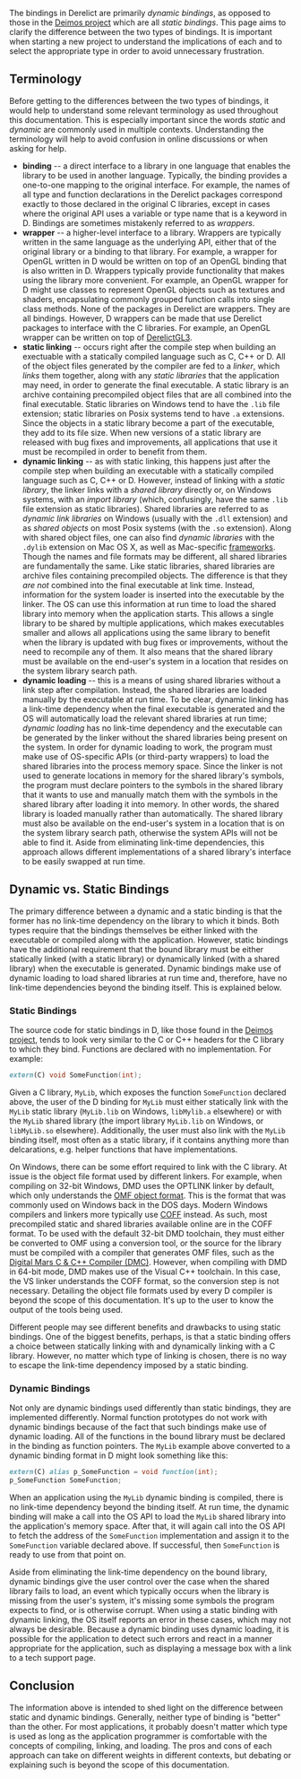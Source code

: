 The bindings in Derelict are primarily _dynamic bindings_, as opposed to those in the [Deimos project] which are all _static bindings_. This page aims to clarify the difference between the two types of bindings. It is important when starting a new project to understand the implications of each and to select the appropriate type in order to avoid unnecessary frustration.

[Deimos Project]: https://github.com/D-Programming-Deimos

## Terminology

Before getting to the differences between the two types of bindings, it would help to understand some relevant terminology as used throughout this documentation. This is especially important since the words _static_ and _dynamic_ are commonly used in multiple contexts. Understanding the terminology will help to avoid confusion in online discussions or when asking for help.

* **binding** -- a direct interface to a library in one language that enables the library to be used in another language. Typically, the binding provides a one-to-one mapping to the original interface. For example, the names of all type and function declarations in the Derelict packages correspond exactly to those declared in the original C libraries, except in cases where the original API uses a variable or type name that is a keyword in D. Bindings are sometimes mistakenly referred to as _wrappers_.
* **wrapper** -- a higher-level interface to a library. Wrappers are typically written in the same language as the underlying API, either that of the original library or a binding to that library. For example, a wrapper for OpenGL written in D would be written on top of an OpenGL binding that is also written in D. Wrappers typically provide functionality that makes using the library more convenient. For example, an OpenGL wrapper for D might use classes to represent OpenGL objects such as textures and shaders, encapsulating commonly grouped function calls into single class methods. None of the packages in Derelict are wrappers. They are all bindings. However, D wrappers can be made that use Derelict packages to interface with the C libraries. For example, an OpenGL wrapper can be written on top of [DerelictGL3].
* **static linking** -- occurs right after the compile step when building an exectuable with a statically compiled language such as C, C++ or D. All of the object files generated by the compiler are fed to a _linker_, which _links_ them together, along with any _static libraries_ that the application may need, in order to generate the final executable. A static library is an archive containing precompiled object files that are all combined into the final executable. Static libraries on Windows tend to have the `.lib` file extension; static libraries on Posix systems tend to have `.a` extensions. Since the objects in a static library become a part of the executable, they add to its file size. When new versions of a static library are released with bug fixes and improvements, all applications that use it must be recompiled in order to benefit from them.
* **dynamic linking** -- as with static linking, this happens just after the compile step when building an executable with a statically compiled language such as C, C++ or D. However, instead of linking with a _static library_, the linker links with a _shared library_ directly or, on Windows systems, with an _import library_ (which, confusingly, have the same `.lib` file extension as static libraries). Shared libraries are referred to as _dynamic link libraries_ on Windows (usually with the `.dll` extension) and as _shared objects_ on most Posix systems (with the `.so` extension). Along with shared object files, one can also find _dynamic libraries_ with the `.dylib` extension on Mac OS X, as well as Mac-specific [frameworks]. Though the names and file formats may be different, all shared libraries are fundamentally the same. Like static libraries, shared libraries are archive files containing precompiled objects. The difference is that they _are not_ combined into the final executable at link time. Instead, information for the system loader is inserted into the executable by the linker. The OS can use this information at run time to load the shared library into memory when the application starts. This allows a single library to be shared by multiple applications, which makes executables smaller and allows all applications using the same library to benefit when the library is updated with bug fixes or improvements, without the need to recompile any of them. It also means that the shared library must be available on the end-user's system in a location that resides on the system library search path.
* **dynamic loading** -- this is a means of using shared libraries without a link step after compilation. Instead, the shared libraries are loaded manually by the executable at run time. To be clear, dynamic linking has a link-time dependency when the final executable is generated and the OS will automatically load the relevant shared libraries at run time; _dynamic loading_ has no link-time dependency and the executable can be generated by the linker without the shared libraries being present on the system. In order for dynamic loading to work, the program must make use of OS-specific APIs (or third-party wrappers) to load the shared libraries into the process memory space. Since the linker is not used to generate locations in memory for the shared library's symbols, the program must declare pointers to the symbols in the shared library that it wants to use and manually match them with the symbols in the shared library after loading it into memory. In other words, the shared library is loaded manually rather than automatically. The shared library must also be available on the end-user's system in a location that is on the system library search path, otherwise the system APIs will not be able to find it. Aside from eliminating link-time dependencies, this approach allows different implementations of a shared library's interface to be easily swapped at run time.

[DerelictGL3]: https://github.com/DerelictOrg/DerelictGL3
[frameworks]: https://developer.apple.com/library/content/documentation/MacOSX/Conceptual/BPFrameworks/Concepts/WhatAreFrameworks.html

## Dynamic vs. Static Bindings

The primary difference between a dynamic and a static binding is that the former has no link-time dependency on the library to which it binds. Both types require that the bindings themselves be either linked with the executable or compiled along with the application. However, static bindings have the additional requirement that the bound library must be either statically linked (with a static library) or dynamically linked (with a shared library) when the executable is generated. Dynamic bindings make use of dynamic loading to load shared libraries at run time and, therefore, have no link-time dependencies beyond the binding itself. This is explained below.

### Static Bindings

The source code for static bindings in D, like those found in the [Deimos project], tends to look very similar to the C or C++ headers for the C library to which they bind. Functions are declared with no implementation. For example:

```D
extern(C) void SomeFunction(int);
```

Given a C library, `MyLib`, which exposes the function `SomeFunction` declared above, the user of the D binding for `MyLib` must either statically link with the `MyLib` static library (`MyLib.lib` on Windows, `libMylib.a` elsewhere) or with the `MyLib` shared library (the import library `MyLib.lib` on Windows, or `libMyLib.so` elsewhere). Additionally, the user must also link with the `MyLib` binding itself, most often as a static library, if it contains anything more than delcarations, e.g. helper functions that have implementations.

On Windows, there can be some effort required to link with the C library. At issue is the object file format used by different linkers. For example, when compiling on 32-bit Windows, DMD uses the OPTLINK linker by default, which only understands the [OMF object format]. This is the format that was commonly used on Windows back in the DOS days. Modern Windows compilers and linkers more typically use [COFF] instead. As such, most precompiled static and shared libraries available online are in the COFF format. To be used with the default 32-bit DMD toolchain, they must either be converted to OMF using a conversion tool, or the source for the library must be compiled with a compiler that generates OMF files, such as the [Digital Mars C & C++ Compiler (DMC)]. However, when compiling with DMD in 64-bit mode, DMD makes use of the Visual C++ toolchain. In this case, the VS linker understands the COFF format, so the conversion step is not necessary. Detailing the object file formats used by every D compiler is beyond the scope of this documentation. It's up to the user to know the output of the tools being used.

Different people may see different benefits and drawbacks to using static bindings. One of the biggest benefits, perhaps, is that a static binding offers a choice between statically linking with and dynamically linking with a C library. However, no matter which type of linking is chosen, there is no way to escape the link-time dependency imposed by a static binding.

[OMF object format]: http://en.wikipedia.org/wiki/Relocatable_Object_Module_Format
[COFF]: https://support.microsoft.com/en-us/kb/121460
[Digital Mars C & C++ Compiler (DMC)]: http://www.digitalmars.com/features.html

### Dynamic Bindings

Not only are dynamic bindings used differently than static bindings, they are implemented differently. Normal function prototypes do not work with dynamic bindings because of the fact that such bindings make use of dynamic loading. All of the functions in the bound library must be declared in the binding as function pointers. The `MyLib` example above converted to a dynamic binding format in D might look something like this:

```D
extern(C) alias p_SomeFunction = void function(int);
p_SomeFunction SomeFunction;
```

When an application using the `MyLib` dynamic binding is compiled, there is no link-time dependency beyond the binding itself. At run time, the dynamic binding will make a call into the OS API to load the `MyLib` shared library into the application's memory space. After that, it will again call into the OS API to fetch the address of the `SomeFunction` implementation and assign it to the `SomeFunction` variable declared above. If successful, then `SomeFunction` is ready to use from that point on.

Aside from eliminating the link-time dependency on the bound library, dynamic bindings give the user control over the case when the shared library fails to load, an event which typically occurs when the library is missing from the user's system, it's missing some symbols the program expects to find, or is otherwise corrupt. When using a static binding with dynamic linking, the OS itself reports an error in these cases, which may not always be desirable. Because a dynamic binding uses dynamic loading, it is possible for the application to detect such errors and react in a manner appropriate for the application, such as displaying a message box with a link to a tech support page.

## Conclusion

The information above is intended to shed light on the difference between static and dynamic bindings. Generally, neither type of binding is "better" than the other. For most applications, it probably doesn't matter which type is used as long as the application programmer is comfortable with the concepts of compiling, linking, and loading. The pros and cons of each approach can take on different weights in different contexts, but debating or explaining such is beyond the scope of this documentation.